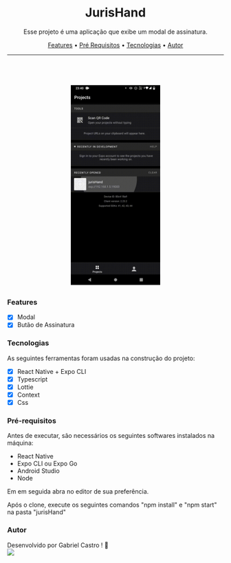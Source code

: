 <h1 align="center">JurisHand</h1>

<p align="center">Esse projeto é uma aplicação que exibe um modal de assinatura.</p>

<p align="center">
 <a href="#features">Features</a> •
 <a href="#pré-requisitos">Pré Requisitos</a> •
 <a href="#tecnologias">Tecnologias</a> •
 <a href="#autor">Autor</a>
</p>

---

<br>


<h1 align="center">
  <img alt="TaskApp" title="TaskApp" src="./src/assets/AppModal.gif" height="465" />
</h1>


### Features

- [x] Modal
- [x] Butão de Assinatura

### Tecnologias

As seguintes ferramentas foram usadas na construção do projeto:

- [x] React Native + Expo CLI
- [x] Typescript
- [x] Lottie
- [x] Context
- [x] Css

### Pré-requisitos

<p>Antes de executar, são necessários os seguintes softwares instalados na máquina:</p>
 <ul> 
  <li> React Native</li>
  <li> Expo CLI ou Expo Go</li>
  <li> Android Studio</li>
  <li> Node</li>
 </ul>
 
 <p>Em em seguida abra no editor de sua preferência.</p>
  <p>Após o clone, execute os seguintes comandos "npm install" e "npm start" na pasta "jurisHand"</p>
   
### Autor

Desenvolvido por Gabriel Castro ! 🥇  
<kbd>
    <img src="https://avatars.githubusercontent.com/u/61993679?s=460&u=970a557bb6ad3bf6ff644dc20d5b6d3cdd753a93&v=4" width="100px;" />
 </kbd>
